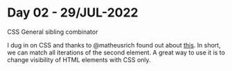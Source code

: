 # Day 02 - 29/JUL-2022
CSS General sibling combinator

I dug in on CSS and thanks to @matheusrich found out about [this].
In short, we can match all iterations of the second element. A great way to use it is to change visibility of HTML elements with CSS only.

[this]: https://developer.mozilla.org/en-US/docs/Web/CSS/General_sibling_combinator
